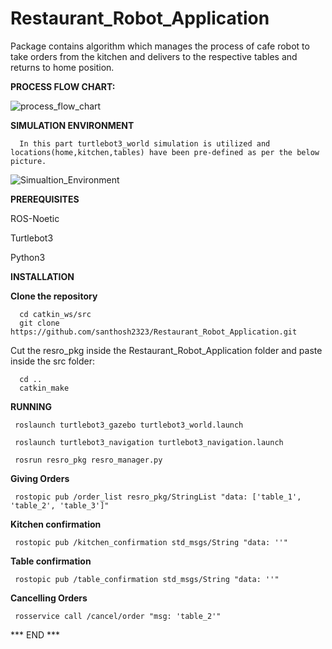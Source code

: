 # Restaurant_Robot_Application
Package contains algorithm which manages the process of cafe robot to take orders from the kitchen and delivers to the respective tables and returns to home position.

**PROCESS FLOW CHART:**

![process_flow_chart](https://github.com/user-attachments/assets/f901d985-4de8-4bf7-9cef-b3f005d16874)

**SIMULATION ENVIRONMENT**

      In this part turtlebot3_world simulation is utilized and locations(home,kitchen,tables) have been pre-defined as per the below picture.

![Simualtion_Environment](https://github.com/user-attachments/assets/0428b632-5338-48a3-a1f2-1a6f9608cafa)


**PREREQUISITES**

ROS-Noetic

Turtlebot3

Python3

**INSTALLATION**

**Clone the repository**

      cd catkin_ws/src
      git clone https://github.com/santhosh2323/Restaurant_Robot_Application.git
      
Cut the resro_pkg inside the Restaurant_Robot_Application folder and paste inside the src folder:

      cd ..
      catkin_make

**RUNNING**

     roslaunch turtlebot3_gazebo turtlebot3_world.launch

     roslaunch turtlebot3_navigation turtlebot3_navigation.launch

     rosrun resro_pkg resro_manager.py

**Giving Orders**

     rostopic pub /order_list resro_pkg/StringList "data: ['table_1', 'table_2', 'table_3']"

**Kitchen confirmation**

     rostopic pub /kitchen_confirmation std_msgs/String "data: ''"

**Table confirmation**

     rostopic pub /table_confirmation std_msgs/String "data: ''"

**Cancelling Orders**

     rosservice call /cancel/order "msg: 'table_2'" 


*** END ***
